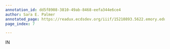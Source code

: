```yaml
---
annotation_id: dd5f8908-3810-49ab-8468-eefa344e6ce4
author: Sara E. Palmer
annotated_page: https://readux.ecdsdev.org/iiif/15210893.5622.emory.edu/canvas/15210893.5622.emory.edu$7
page_index: 7

---
```

<p>IN</p>
